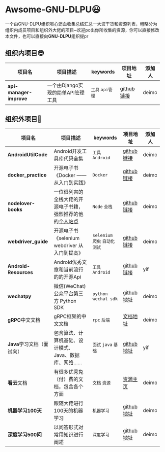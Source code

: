 # Awsome-GNU-DLPU😃

一个由GNU-DLPU组织呕心沥血收集总结汇总一大波干货和资源列表，粗略分为组织内成员项目和组织外大佬的项目~欢迎po出你所收集的资源，你可以直接修改本文件，也可以直接向**GNU-DLPU**组织提pr



## 组织内项目😎

| 项目名                  | 项目描述                          | keywords            | 项目地址                                     | 添加人 |
| ----------------------- | --------------------------------- | ------------------- | -------------------------------------------- | ------ |
| **api-manager-improve** | 一个由Django实现的简单API管理工具 | `工具`    `api管理` | [github链接](https://github.com/deimo/api-manager-improve) | deimo  |



## 组织外项目😬

| 项目名              | 项目描述                                                     | keywords          | 项目地址                                    | 添加人 |
| ------------------- | ------------------------------------------------------------ | ----------------- | ------------------------------------------- | ------ |
| **AndroidUtilCode** | Android开发工具库代码全集                                    | `工具` `Android`  | [github链接](https://github.com/Blankj/AndroidUtilCode)   | deimo  |
| **docker_practice** | 开源电子书《Docker —— 从入门到实践》                         | `Docker`          | [github链接](https://github.com/yeasy/docker_practice)    | deimo  |
| **nodelover-books** | 一位很列害的全栈大佬的开源电子书籍，强烈推荐的他的[个人站点](https://nodelover.me/) | `Node`         `全栈` | [github链接](https://github.com/MiYogurt/nodelover-books) | deimo  |
| **webdriver_guide** | 开源电子书《selenium webdriver 从入门到提高》                | `selenium` `爬虫`  `自动化测试` | [github链接](https://github.com/easonhan007/webdriver_guide#webdriver%E5%AE%9E%E7%94%A8%E6%8C%87%E5%8D%97python%E7%89%88%E6%9C%AC) | deimo  |
| **Android-Resources** | Android优秀文章和当前流行的的开源Api                      | `工具` `Android`  | [github链接](https://github.com/AlanCheen/Android-Resources)   | yif  |
| **wechatpy**        | 微信(WeChat) 公众平台第三方 Python SDK                       | `python` `wechat sdk`| [github地址](https://github.com/jxtech/wechatpy) | deimo  |
| **gRPC**中文文档    | gRPC框架的中文文档                       | `rpc` `后端`| [文档地址](http://doc.oschina.net/grpc?t=58008) | deimo  |
| **Java**学习文档（面试向）    | 包含算法、计算机基础、设计模式、Java、数据库、网络……         | `面试` `java` `基础`| [github地址](https://github.com/CyC2018/CS-Notes) | yif  |
| **看云**文档    | 有很多优秀免（付）费的文档，包含各个方面 | `文档` `资源`| [资源主页](https://www.kancloud.cn/explore) | deimo  |
| **机器学习100天**    | 跟随大佬进行100天的机器学习 | `机器学习` | [github地址](https://github.com/Avik-Jain/100-Days-Of-ML-Code) | deimo  |
| **深度学习500问** | 以问答形式对常用知识进行阐述 | `深度学习` | [github地址](https://github.com/scutan90/DeepLearning-500-questions) | deimo  |

